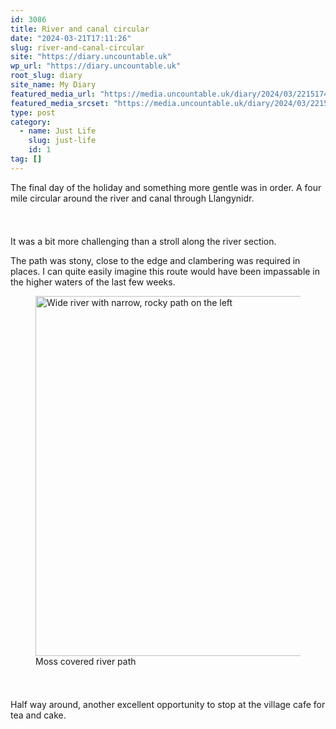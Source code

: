 ```yaml
---
id: 3086
title: River and canal circular
date: "2024-03-21T17:11:26"
slug: river-and-canal-circular
site: "https://diary.uncountable.uk"
wp_url: "https://diary.uncountable.uk"
root_slug: diary
site_name: My Diary
featured_media_url: "https://media.uncountable.uk/diary/2024/03/22151745/IMG20240321144821.webp"
featured_media_srcset: "https://media.uncountable.uk/diary/2024/03/22151745/IMG20240321144821-300x169.webp 300w, https://media.uncountable.uk/diary/2024/03/22151745/IMG20240321144821-1024x576.webp 1024w, https://media.uncountable.uk/diary/2024/03/22151745/IMG20240321144821-150x150.webp 150w, https://media.uncountable.uk/diary/2024/03/22151745/IMG20240321144821-640x360.webp 640w, https://media.uncountable.uk/diary/2024/03/22151745/IMG20240321144821.webp 2000w"
type: post
category:
  - name: Just Life
    slug: just-life
    id: 1
tag: []
---
```



<p>The final day of the holiday and something more gentle was in order.  A four mile circular around the river and canal through Llangynidr.</p>


<style>.kb-row-layout-id3086_38c87f-bd > .kt-row-column-wrap{align-content:start;}:where(.kb-row-layout-id3086_38c87f-bd > .kt-row-column-wrap) > .wp-block-kadence-column{justify-content:start;}.kb-row-layout-id3086_38c87f-bd > .kt-row-column-wrap{column-gap:var(--global-kb-gap-md, 2rem);row-gap:var(--global-kb-gap-md, 2rem);padding-top:var(--global-kb-spacing-sm, 1.5rem);padding-bottom:var(--global-kb-spacing-sm, 1.5rem);grid-template-columns:repeat(2, minmax(0, 1fr));}.kb-row-layout-id3086_38c87f-bd > .kt-row-layout-overlay{opacity:0.30;}@media all and (max-width: 1024px){.kb-row-layout-id3086_38c87f-bd > .kt-row-column-wrap{grid-template-columns:repeat(2, minmax(0, 1fr));}}@media all and (max-width: 767px){.kb-row-layout-id3086_38c87f-bd > .kt-row-column-wrap{grid-template-columns:minmax(0, 1fr);}.kb-row-layout-id3086_38c87f-bd > .kt-row-column-wrap > .wp-block-kadence-column:nth-of-type(1){order:2;}.kb-row-layout-id3086_38c87f-bd > .kt-row-column-wrap > .wp-block-kadence-column:nth-of-type(2){order:1;}.kb-row-layout-id3086_38c87f-bd > .kt-row-column-wrap > .wp-block-kadence-column:nth-of-type(3){order:12;}.kb-row-layout-id3086_38c87f-bd > .kt-row-column-wrap > .wp-block-kadence-column:nth-of-type(4){order:11;}.kb-row-layout-id3086_38c87f-bd > .kt-row-column-wrap > .wp-block-kadence-column:nth-of-type(5){order:22;}.kb-row-layout-id3086_38c87f-bd > .kt-row-column-wrap > .wp-block-kadence-column:nth-of-type(6){order:21;}.kb-row-layout-id3086_38c87f-bd > .kt-row-column-wrap > .wp-block-kadence-column:nth-of-type(7){order:32;}.kb-row-layout-id3086_38c87f-bd > .kt-row-column-wrap > .wp-block-kadence-column:nth-of-type(8){order:31;}}</style><div class="kb-row-layout-wrap kb-row-layout-id3086_38c87f-bd alignnone wp-block-kadence-rowlayout"><div class="kt-row-column-wrap kt-has-2-columns kt-row-layout-equal kt-tab-layout-inherit kt-mobile-layout-row kt-row-valign-top">
<style>.kadence-column3086_81b942-28 > .kt-inside-inner-col,.kadence-column3086_81b942-28 > .kt-inside-inner-col:before{border-top-left-radius:0px;border-top-right-radius:0px;border-bottom-right-radius:0px;border-bottom-left-radius:0px;}.kadence-column3086_81b942-28 > .kt-inside-inner-col{column-gap:var(--global-kb-gap-sm, 1rem);}.kadence-column3086_81b942-28 > .kt-inside-inner-col{flex-direction:column;}.kadence-column3086_81b942-28 > .kt-inside-inner-col > .aligncenter{width:100%;}.kadence-column3086_81b942-28 > .kt-inside-inner-col:before{opacity:0.3;}.kadence-column3086_81b942-28{position:relative;}@media all and (max-width: 1024px){.kadence-column3086_81b942-28 > .kt-inside-inner-col{flex-direction:column;justify-content:center;}}@media all and (max-width: 767px){.kadence-column3086_81b942-28 > .kt-inside-inner-col{flex-direction:column;justify-content:center;}}</style>
<div class="wp-block-kadence-column kadence-column3086_81b942-28"><div class="kt-inside-inner-col">
<p>It was a bit more challenging than a stroll along the river section.</p>



<p>The path was stony, close to the edge and clambering was required in places.  I can quite easily imagine this route would have been impassable in the higher waters of the last few weeks.</p>
</div></div>


<style>.kadence-column3086_e3ced1-3b > .kt-inside-inner-col,.kadence-column3086_e3ced1-3b > .kt-inside-inner-col:before{border-top-left-radius:0px;border-top-right-radius:0px;border-bottom-right-radius:0px;border-bottom-left-radius:0px;}.kadence-column3086_e3ced1-3b > .kt-inside-inner-col{column-gap:var(--global-kb-gap-sm, 1rem);}.kadence-column3086_e3ced1-3b > .kt-inside-inner-col{flex-direction:column;}.kadence-column3086_e3ced1-3b > .kt-inside-inner-col > .aligncenter{width:100%;}.kadence-column3086_e3ced1-3b > .kt-inside-inner-col:before{opacity:0.3;}.kadence-column3086_e3ced1-3b{position:relative;}@media all and (max-width: 1024px){.kadence-column3086_e3ced1-3b > .kt-inside-inner-col{flex-direction:column;justify-content:center;}}@media all and (max-width: 767px){.kadence-column3086_e3ced1-3b > .kt-inside-inner-col{flex-direction:column;justify-content:center;}}</style>
<div class="wp-block-kadence-column kadence-column3086_e3ced1-3b"><div class="kt-inside-inner-col">
<figure class="wp-block-image size-large"><img loading="lazy" decoding="async" width="1024" height="576" src="https://media.uncountable.uk/diary/2024/03/22151744/IMG20240321142523-1024x576.webp" alt="Wide river with narrow, rocky path on the left" class="wp-image-3061" srcset="https://media.uncountable.uk/diary/2024/03/22151744/IMG20240321142523-1024x576.webp 1024w, https://media.uncountable.uk/diary/2024/03/22151744/IMG20240321142523-300x169.webp 300w, https://media.uncountable.uk/diary/2024/03/22151744/IMG20240321142523-640x360.webp 640w, https://media.uncountable.uk/diary/2024/03/22151744/IMG20240321142523.webp 2000w" sizes="auto, (max-width: 1024px) 100vw, 1024px" /><figcaption class="wp-element-caption">Moss covered river path</figcaption></figure>
</div></div>

</div></div>


<p>Half way around, another excellent opportunity to stop at the village cafe for tea and cake.</p>
